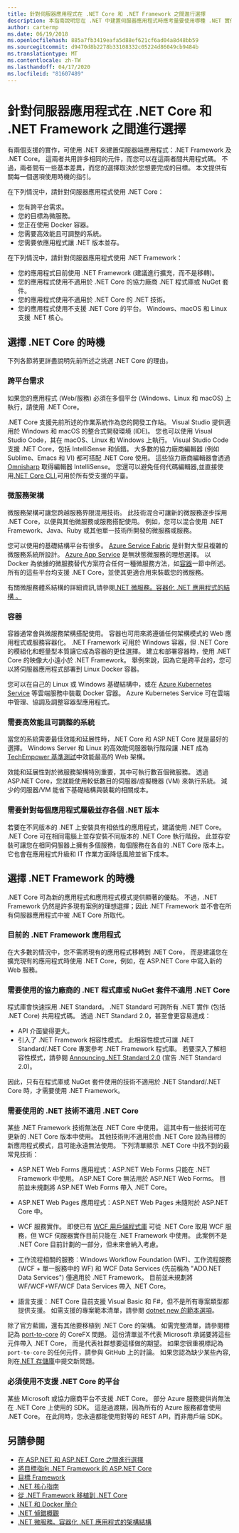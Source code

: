 ```yaml
---
title: 針對伺服器應用程式在 .NET Core 和 .NET Framework 之間進行選擇
description: 本指南說明您在 .NET 中建置伺服器應用程式時應考量要使用哪種 .NET 實作。
author: cartermp
ms.date: 06/19/2018
ms.openlocfilehash: 885a7fb3419eafa5d88ef621cf6ad04a8d48bb59
ms.sourcegitcommit: d9470d8b2278b33108332c05224d86049cb9484b
ms.translationtype: MT
ms.contentlocale: zh-TW
ms.lasthandoff: 04/17/2020
ms.locfileid: "81607489"
---
```

# <a name="choose-between-net-core-and-net-framework-for-server-apps"></a>針對伺服器應用程式在 .NET Core 和 .NET Framework 之間進行選擇

有兩個支援的實作，可使用 .NET 來建置伺服器端應用程式：.NET Framework 及 .NET Core。 這兩者共用許多相同的元件，而您可以在這兩者間共用程式碼。 不過，兩者間有一些基本差異，而您的選擇取決於您想要完成的目標。  本文提供有關每一個選項使用時機的指引。

在下列情況中，請針對伺服器應用程式使用 .NET Core：

- 您有跨平台需求。
- 您的目標為微服務。
- 您正在使用 Docker 容器。
- 您需要高效能且可調整的系統。
- 您需要依應用程式讓 .NET 版本並存。

在下列情況中，請針對伺服器應用程式使用 .NET Framework：

- 您的應用程式目前使用 .NET Framework (建議進行擴充，而不是移轉)。
- 您的應用程式使用不適用於 .NET Core 的協力廠商 .NET 程式庫或 NuGet 套件。
- 您的應用程式使用不適用於 .NET Core 的 .NET 技術。
- 您的應用程式使用不支援 .NET Core 的平台。 Windows、macOS 和 Linux 支援 .NET 核心。

## <a name="when-to-choose-net-core"></a>選擇 .NET Core 的時機

下列各節將更詳盡說明先前所述之挑選 .NET Core 的理由。

### <a name="cross-platform-needs"></a>跨平台需求

如果您的應用程式 (Web/服務) 必須在多個平台 (Windows、Linux 和 macOS) 上執行，請使用 .NET Core。

.NET Core 支援先前所述的作業系統作為您的開發工作站。 Visual Studio 提供適用於 Windows 和 macOS 的整合式開發環境 (IDE)。 您也可以使用 Visual Studio Code，其在 macOS、Linux 和 Windows 上執行。 Visual Studio Code 支援 .NET Core，包括 IntelliSense 和偵錯。 大多數的協力廠商編輯器 (例如 Sublime、Emacs 和 VI) 都可搭配 .NET Core 使用。 這些協力廠商編輯器會透過 [Omnisharp](https://www.omnisharp.net/) 取得編輯器 IntelliSense。 您還可以避免任何代碼編輯器,並直接使用[.NET Core CLI](../core/tools/index.md),可用於所有受支援的平臺。

### <a name="microservices-architecture"></a>微服務架構

微服務架構可讓您跨越服務界限混用技術。 此技術混合可讓新的微服務逐步採用 .NET Core，以便與其他微服務或服務搭配使用。 例如，您可以混合使用 .NET Framework、Java、Ruby 或其他單一技術所開發的微服務或服務。

您可以使用的基礎結構平台有很多。 [Azure Service Fabric](https://azure.microsoft.com/services/service-fabric/) 是針對大型且複雜的微服務系統所設計。 [Azure App Service](https://azure.microsoft.com/services/app-service/) 是無狀態微服務的理想選擇。 以 Docker 為依據的微服務替代方案符合任何一種微服務方法，如[容器](#containers)一節中所述。 所有的這些平台均支援 .NET Core，並使其更適合用來裝載您的微服務。

有關微服務體系結構的詳細資訊,請參閱[.NET 微服務。容器化 .NET 應用程式的結構 。](../architecture/microservices/index.md)

### <a name="containers"></a>容器

容器通常會與微服務架構搭配使用。 容器也可用來將遵循任何架構模式的 Web 應用程式或服務容器化。 .NET Framework 可用於 Windows 容器，但 .NET Core 的模組化和輕量型本質讓它成為容器的更佳選擇。 建立和部署容器時，使用 .NET Core 的映像大小遠小於 .NET Framework。 舉例來說，因為它是跨平台的，您可以將伺服器應用程式部署到 Linux Docker 容器。

您可以在自己的 Linux 或 Windows 基礎結構中，或在 [Azure Kubernetes Service](https://azure.microsoft.com/services/kubernetes-service/) 等雲端服務中裝載 Docker 容器。 Azure Kubernetes Service 可在雲端中管理、協調及調整容器型應用程式。

### <a name="a-need-for-high-performance-and-scalable-systems"></a>需要高效能且可調整的系統

當您的系統需要最佳效能和延展性時，.NET Core 和 ASP.NET Core 就是最好的選擇。 Windows Server 和 Linux 的高效能伺服器執行階段讓 .NET 成為 [TechEmpower 基準測試](https://www.techempower.com/benchmarks/#hw=ph&test=plaintext)中效能最高的 Web 架構。

效能和延展性對於微服務架構特別重要，其中可執行數百個微服務。 透過 ASP.NET Core，您就能使用較低數目的伺服器/虛擬機器 (VM) 來執行系統。 減少的伺服器/VM 能省下基礎結構與裝載的相關成本。

### <a name="a-need-for-side-by-side-of-net-versions-per-application-level"></a>需要針對每個應用程式層級並存各個 .NET 版本

若要在不同版本的 .NET 上安裝具有相依性的應用程式，建議使用 .NET Core。 .NET Core 可在相同電腦上並存安裝不同版本的 .NET Core 執行階段。 此並存安裝可讓您在相同伺服器上擁有多個服務，每個服務在各自的 .NET Core 版本上。 它也會在應用程式升級和 IT 作業方面降低風險並省下成本。

## <a name="when-to-choose-net-framework"></a>選擇 .NET Framework 的時機

.NET Core 可為新的應用程式和應用程式模式提供顯著的優點。 不過，.NET Framework 仍然是許多現有案例的理想選擇；因此 .NET Framework 並不會在所有伺服器應用程式中被 .NET Core 所取代。

### <a name="current-net-framework-applications"></a>目前的 .NET Framework 應用程式

在大多數的情況中，您不需將現有的應用程式移轉到 .NET Core， 而是建議您在擴充現有的應用程式時使用 .NET Core，例如，在 ASP.NET Core 中寫入新的 Web 服務。

### <a name="a-need-to-use-third-party-net-libraries-or-nuget-packages-not-available-for-net-core"></a>需要使用的協力廠商的 .NET 程式庫或 NuGet 套件不適用 .NET Core

程式庫會快速採用 .NET Standard。 .NET Standard 可跨所有 .NET 實作 (包括 .NET Core) 共用程式碼。 透過 .NET Standard 2.0，甚至會更容易達成：

- API 介面變得更大。
- 引入了 .NET Framework 相容性模式。 此相容性模式可讓 .NET Standard/.NET Core 專案參考 .NET Framework 程式庫。 若要深入了解相容性模式，請參閱 [Announcing .NET Standard 2.0](https://devblogs.microsoft.com/dotnet/announcing-net-standard-2-0/) (宣告 .NET Standard 2.0)。

因此，只有在程式庫或 NuGet 套件使用的技術不適用於 .NET Standard/.NET Core 時，才需要使用 .NET Framework。

### <a name="a-need-to-use-net-technologies-not-available-for-net-core"></a>需要使用的 .NET 技術不適用 .NET Core

某些 .NET Framework 技術無法在 .NET Core 中使用。 這其中有一些技術可在更新的 .NET Core 版本中使用。 其他技術則不適用於由 .NET Core 設為目標的新應用程式模式，且可能永遠無法使用。 下列清單顯示 .NET Core 中找不到的最常見技術：

- ASP.NET Web Forms 應用程式：ASP.NET Web Forms 只能在 .NET Framework 中使用。 ASP.NET Core 無法用於 ASP.NET Web Forms。 目前並未規劃將 ASP.NET Web Forms 帶入 .NET Core。

- ASP.NET Web Pages 應用程式：ASP.NET Web Pages 未隨附於 ASP.NET Core 中。

- WCF 服務實作。 即使已有 [WCF 用戶端程式庫](https://github.com/dotnet/wcf) 可從 .NET Core 取用 WCF 服務，但 WCF 伺服器實作目前只能在 .NET Framework 中使用。 此案例不是 .NET Core 目前計劃的一部分，但未來會納入考慮。

- 工作流程相關的服務︰Windows Workflow Foundation (WF)、工作流程服務 (WCF + 單一服務中的 WF) 和 WCF Data Services (先前稱為 "ADO.NET Data Services") 僅適用於 .NET Framework。  目前並未規劃將 WF/WCF+WF/WCF Data Services 帶入 .NET Core。

- 語言支援：.NET Core 目前支援 Visual Basic 和 F#，但不是所有專案類型都提供支援。 如需支援的專案範本清單，請參閱 [dotnet new 的範本選項](../core/tools/dotnet-new.md#arguments)。

除了官方藍圖，還有其他要移植到 .NET Core 的架構。 如需完整清單，請參閱標記為 [port-to-core](https://github.com/dotnet/corefx/issues?q=is%3Aopen+is%3Aissue+label%3Aport-to-core) 的 CoreFX 問題。 這份清單並不代表 Microsoft 承諾要將這些元件帶入 .NET Core， 而是代表社群想要這樣做的期望。 如果您很重視標記為 `port-to-core` 的任何元件，請參與 GitHub 上的討論。 如果您認為缺少某些內容,則在[.NET 存儲庫](https://github.com/dotnet/runtime/issues/new)中提交新問題。

### <a name="a-need-to-use-a-platform-that-doesnt-support-net-core"></a>必須使用不支援 .NET Core 的平台

某些 Microsoft 或協力廠商平台不支援 .NET Core。 部分 Azure 服務提供尚無法在 .NET Core 上使用的 SDK。 這是過渡期，因為所有的 Azure 服務都會使用 .NET Core。 在此同時，您永遠都能使用對等的 REST API，而非用戶端 SDK。

## <a name="see-also"></a>另請參閱

- [在 ASP.NET 和 ASP.NET Core 之間進行選擇](/aspnet/core/choose-aspnet-framework)
- [將目標指向 .NET Framework 的 ASP.NET Core](/aspnet/core/introduction-to-aspnet-core#aspnet-core-targeting-net-framework)
- [目標 Framework](frameworks.md)
- [.NET 核心指南](../core/index.yml)
- [從 .NET Framework 移植到 .NET Core](../core/porting/index.md)
- [.NET 和 Docker 簡介](../core/docker/introduction.md)
- [.NET 偵錯概觀](components.md)
- [.NET 微服務。容器化 .NET 應用程式的架構結構](../architecture/microservices/index.md)
